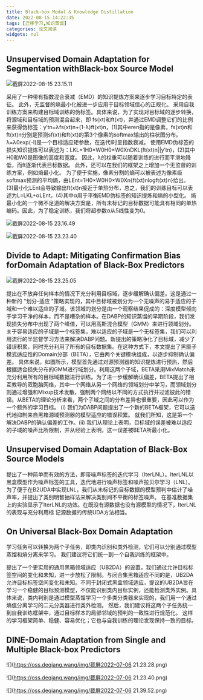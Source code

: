 ```yaml
---
title: Black-box Modal & Knowledge Distillation
date: 2022-08-15 14:22:35
tags: [迁移学习,知识蒸馏]
categories: 论文阅读
widgets: nul
---
```


## Unsupervised Domain Adaptation for Segmentation withBlack-box Source Model

![截屏2022-08-15 23.15.11](https://oss.deqiang.wang/img/%E6%88%AA%E5%B1%8F2022-08-15%2023.15.11.png)

<!--more-->

采用了一种带有指数混合衰减（EMD）的知识提炼方案来逐步学习目标特定的表征。 此外，无监督的熵最小化被进一步应用于目标领域信心的正规化。 采用自我训练方案来构建目标域训练的伪标签。具体来说，为了实现对目标域的逐步转换，将源域和目标域的预测混合起来，即 fs(xt)和ft(xt)，并通过EMD调整它们的比例来获得伪标签：y′tn=λfs(xt)n+(1-λ)ft(xt)n，(1)其中eren指的是像素，fs(xt)n和ft(xt)n分别是预测sf(xt)和ft(xt)的第3个像素的softmax输出的柱状图分布。 λ=λ0exp(-I)是一个目标适应矩参数，在迭代I时呈指数衰减。 使用EMD伪标签的损失知识提炼可以表述为：LKL=1H0×W0H0×W0XnDKL(ft(xt)n||y′tn)，(2)其中H0和W0是图像的高度和宽度。 因此，λ的权重可以随着训练的进行而平滑地降低，而ft逐渐代表目标数据。 此外，还可以在我们的框架之上增加一个无监督的训练方案，例如熵最小化。 为了便于实施，像素分割的熵可以被表述为像素级softmax预测的平均熵，由LEnt=1H0×W0H0×W0Xn{ft(xt)nlogft(xt)n}给出。 (3)最小化LEnt会导致输出ft(xt)n接近于单热分布，总之，我们的训练目标可以表述为L=LKL+αLEnt，(4)其中α用于平衡EMD伪标签的知识提炼和熵的小型化。 熵最小化的一个微不足道的解决方案是，所有未标记的目标数据可能具有相同的单热编码。因此，为了稳定训练，我们将超参数α从5线性变为0。

![截屏2022-08-15 23.16.49](https://oss.deqiang.wang/img/%E6%88%AA%E5%B1%8F2022-08-15%2023.16.49.png)

![截屏2022-08-15 23.23.40](https://oss.deqiang.wang/img/%E6%88%AA%E5%B1%8F2022-08-15%2023.23.40.png)

## Divide to Adapt: Mitigating Confirmation Bias forDomain Adaptation of Black-Box Predictors 

![截屏2022-08-15 23.25.05](https://oss.deqiang.wang/img/%E6%88%AA%E5%B1%8F2022-08-15%2023.25.05.png)

提出在不放弃任何样本的情况下充分利用目标域，逐步缓解确认偏差。这是通过一种新的 "划分-适应 "策略实现的，其中目标域被划分为一个无噪声的易于适应的子域和一个难以适应的子域。该领域的划分是由一个观察结果促成的：深度模型倾向于学习干净的样本，而不是嘈杂的样本。在DABP的知识蒸馏的早期阶段，我们发现损失分布中出现了两个峰值，可以用高斯混合模型（GMM）来进行领域划分。关于容易适应的子域是一个标签集，难以适应的子域是一个无标签集，我们可以利用流行的半监督学习方法来解决DABP问题。新提出的策略净化了目标域，减少了错误积累，同时充分利用了所有的目标数据集。在这种方式下，本文提出了黑匣子模式适应性的Domain分部（BETA），它由两个关键模块组成，以逐步抑制确认偏差。 具体来说，如图所示，模型首先通过对源预测器的知识提炼进行预热，然后根据适合损失分布的GMM进行域划分。利用这两个子域，BETA采用MixMatch来充分利用所有的目标域数据进行训练。为了进一步缓解确认偏差，BETA提出了相互教导的双胞胎网络，其中一个网络从另一个网络的领域划分中学习，而领域划分则通过增强和Mixup技术发散，强制两个网络以不同的方式执行并过滤彼此的错误。从BETA的理论分析来看，两个子域之间的分布差异也很重要，因此可以作为一个额外的学习目标。 (i) 我们为DABP问题提出了一个新的BETA框架，它可以迭代地抑制来自黑箱源域预测器的模型适应的错误积累。 就我们所知，这是第一个解决DABP的确认偏差的工作。(ii) 我们从理论上表明，目标域的误差被难以适应的子域的噪声比所限制，并从经验上表明，这一误差被BETA所最小化。

## Unsupervised Domain Adaptation of Black-Box Source Models 

提出了一种简单而有效的方法，即带噪声标签的迭代学习（IterLNL）。IterLNL以黑盒模型作为噪声标签的工具，迭代地进行噪声标签和噪声拉贝尔学习（LNL）。 为了便于在B2UDA中实现LNL，我们从未标记的目标数据的模型预判中估计了噪声率，并提出了类别明智抽样法来解决类别间不平衡的标签噪声。 在基准数据集上的实验显示了IterLNL的功效。在既没有源数据也没有源模型的情况下，IterLNL的表现与充分利用标 记源数据的传统UDA方法相当。

## On Universal Black-Box Domain Adaptation

学习任务可以转换为两个子任务，即类内识别和类外检测，它们可以分别通过模型蒸馏和熵分离来学习。 我们建议将它们统一到一个自我训练的框架中。

提出了一个更实用的通用黑箱领域适应（UB2DA）的设置，我们通过允许目标标签空间的变化和未知，进一步放松了限制。与闭合集黑箱适应不同的是，UB2DA允许目标标签空间变化和未知。不同于封闭式黑盒领域适应，提议的UB2DA旨在学习一个稳健的目标预测模型，不仅能识别类内目标实例，还能检测类外实例。具体来说，类内判别是通过模型蒸馏学习一个多类分类器来实现的，我们用一个通过熵值分离学习的二元分类器进行类外检测。 然后，我们建议将这两个子任务统一到自我训练框架中，通过目标样本的局部邻域的预判的一致性进行规范化。 这样的学习框架简单、稳健、容易优化；它也与自我训练的理论发现保持一致的目标。

## DINE-Domain Adaptation from Single and Multiple Black-box Predictors 

![](https://oss.deqiang.wang/img/截屏2022-07-06 21.23.28.png)

![](https://oss.deqiang.wang/img/截屏2022-07-06 21.23.40.png)



![](https://oss.deqiang.wang/img/截屏2022-07-06 21.39.52.png)
